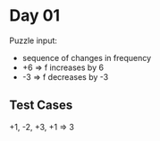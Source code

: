 # Day 01

Puzzle input:
- sequence of changes in frequency
- +6 => f increases by 6
- -3 => f decreases by -3

## Test Cases
+1, -2, +3, +1 => 3


